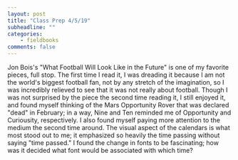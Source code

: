 ```yaml
---
layout: post
title: "Class Prep 4/5/19"
subheadline: ""
categories:
    - fieldbooks
comments: false
---
```

Jon Bois's "What Football Will Look Like in the Future" is one of my favorite pieces, full stop. The first time I read it, I was dreading it because I am not the world's biggest football fan, not by any stretch of the imagination, so I was incredibly relieved to see that it was not really about football. Though I was not surprised by the piece the second time reading it, I still enjoyed it, and found myself thinking of the Mars Opportunity Rover that was declared "dead" in February; in a way, Nine and Ten reminded me of Opportunity and Curiousity, respectively. I also found myself paying more attention to the medium the second time around. The visual aspect of the calendars is what most stood out to me; it emphasized so heavily the time passing without saying "time passed." I found the change in fonts to be fascinating; how was it decided what font would be associated with which time?
